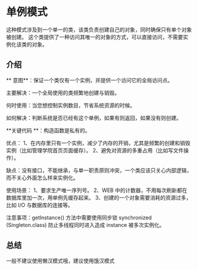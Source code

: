 # 单例模式

这种模式涉及到一个单一的类，该类负责创建自己的对象，同时确保只有单个对象被创建。
这个类提供了一种访问其唯一的对象的方式，可以直接访问，不需要实例化该类的对象。

## 介绍

 
 ** 意图**：保证一个类仅有一个实例，并提供一个访问它的全局访问点。
 
 主要解决：一个全局使用的类频繁地创建与销毁。
 
 何时使用：当您想控制实例数目，节省系统资源的时候。
 
 如何解决：判断系统是否已经有这个单例，如果有则返回，如果没有则创建。
 
 
 **关键代码 **：构造函数是私有的。
 
 优点： 1、在内存里只有一个实例，减少了内存的开销，尤其是频繁的创建和销毁实例（比如管理学院首页页面缓存）。 2、避免对资源的多重占用（比如写文件操作）。
 
 缺点：没有接口，不能继承，与单一职责原则冲突，一个类应该只关心内部逻辑，而不关心外面怎么样来实例化。
 
 使用场景： 1、要求生产唯一序列号。 2、WEB 中的计数器，不用每次刷新都在数据库里加一次，用单例先缓存起来。 3、创建的一个对象需要消耗的资源过多，比如 I/O 与数据库的连接等。
 
 注意事项：getInstance() 方法中需要使用同步锁 synchronized (Singleton.class) 防止多线程同时进入造成 instance 被多次实例化。
 
 ## 总结
 
 一般不建议使用懒汉模式哦，建议使用饿汉模式
 